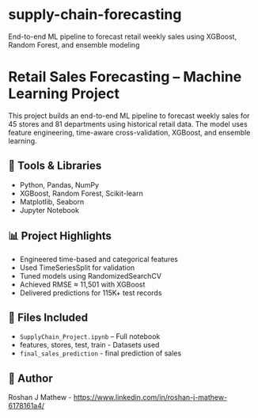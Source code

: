 # supply-chain-forecasting
End-to-end ML pipeline to forecast retail weekly sales using XGBoost, Random Forest, and ensemble modeling

# Retail Sales Forecasting – Machine Learning Project

This project builds an end-to-end ML pipeline to forecast weekly sales for 45 stores and 81 departments using historical retail data. The model uses feature engineering, time-aware cross-validation, XGBoost, and ensemble learning.

## 🔧 Tools & Libraries
- Python, Pandas, NumPy
- XGBoost, Random Forest, Scikit-learn
- Matplotlib, Seaborn
- Jupyter Notebook

## 📊 Project Highlights
- Engineered time-based and categorical features
- Used TimeSeriesSplit for validation
- Tuned models using RandomizedSearchCV
- Achieved RMSE ≈ 11,501 with XGBoost
- Delivered predictions for 115K+ test records

## 📁 Files Included
- `SupplyChain_Project.ipynb` – Full notebook
- features, stores, test, train - Datasets used
- `final_sales_prediction` - final prediction of sales

## 📌 Author
Roshan J Mathew - https://www.linkedin.com/in/roshan-j-mathew-6178161a4/
